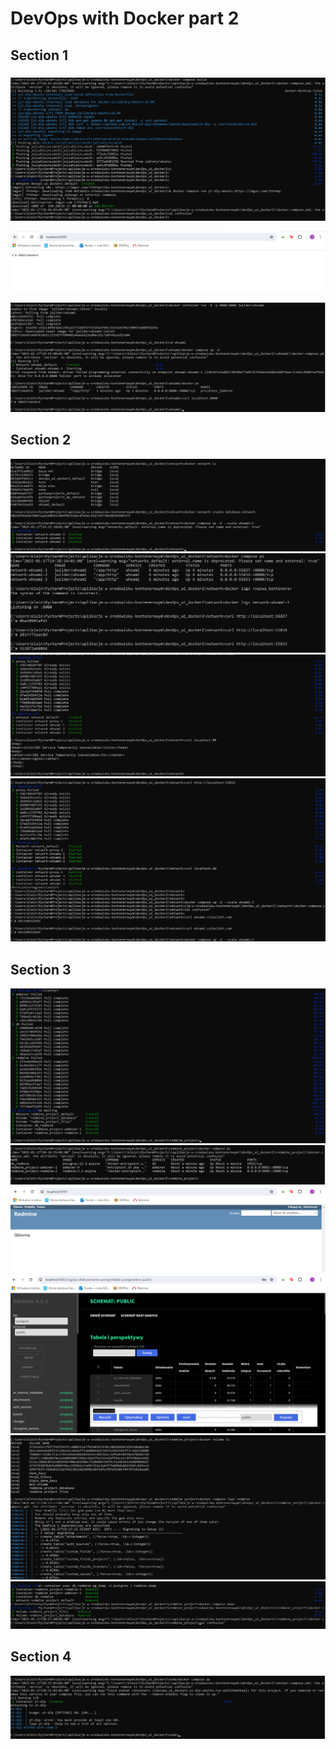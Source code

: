# DevOps with Docker part 2
## Section 1
### 
![](zrzuty/sekcja1.png)

![](zrzuty/localhost8000.png)

![](zrzuty/curl.png)

## Section 2
![](zrzuty/--scale.png)
![](zrzuty/porty.png)
![](zrzuty/nginx.png)
![](zrzuty/colasloth.png)

## Section 3
![](zrzuty/redmine.png)
![](zrzuty/dockerps.png)
![](zrzuty/9999.png)
![](zrzuty/adminer.png)
![](zrzuty/logs.png)
![](zrzuty/removed.png)

## Section 4
![](zrzuty/node.png)
